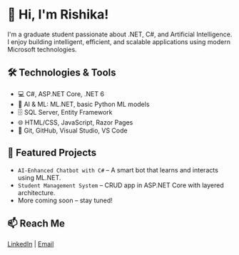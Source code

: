 # 👋 Hi, I'm Rishika!

I'm a graduate student passionate about .NET, C#, and Artificial Intelligence. I enjoy building intelligent, efficient, and scalable applications using modern Microsoft technologies.

## 🛠 Technologies & Tools
- 💻 C#, ASP.NET Core, .NET 6
- 🧠 AI & ML: ML.NET, basic Python ML models
- 🗄 SQL Server, Entity Framework
- 🌐 HTML/CSS, JavaScript, Razor Pages
- 🔧 Git, GitHub, Visual Studio, VS Code

## 🌟 Featured Projects
- `AI-Enhanced Chatbot with C#` – A smart bot that learns and interacts using ML.NET.
- `Student Management System` – CRUD app in ASP.NET Core with layered architecture.
- More coming soon – stay tuned!

## 📫 Reach Me
[LinkedIn](https://linkedin.com/in/your-profile) | [Email](mailto:your.email@example.com)
